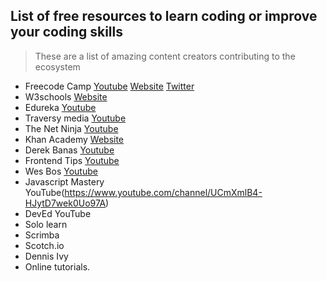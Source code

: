 ## List of free resources to learn coding or improve your coding skills

> These are a list of amazing content creators contributing to the ecosystem

- Freecode Camp [Youtube](https://www.youtube.com/channel/UC8butISFwT-Wl7EV0hUK0BQ) [Website](https://www.freecodecamp.org/) [Twitter](https://twitter.com/freecodecamp?lang=en)
- W3schools [Website](https://www.w3schools.com/)
- Edureka [Youtube](https://www.youtube.com/channel/UCkw4JCwteGrDHIsyIIKo4tQ)
- Traversy media [Youtube](https://www.youtube.com/channel/UC29ju8bIPH5as8OGnQzwJyA)
- The Net Ninja [Youtube](https://www.youtube.com/channel/UCW5YeuERMmlnqo4oq8vwUpg)
- Khan Academy [Website](https://www.khanacademy.org/)
- Derek Banas [Youtube](https://www.youtube.com/channel/UCwRXb5dUK4cvsHbx-rGzSgw)
- Frontend Tips [Youtube](https://www.youtube.com/channel/UC0abAX9cuVB0klLobCewq-g)
- Wes Bos [Youtube](https://www.youtube.com/channel/UCoebwHSTvwalADTJhps0emA)
- Javascript Mastery YouTube(https://www.youtube.com/channel/UCmXmlB4-HJytD7wek0Uo97A)
- DevEd YouTube
- Solo learn
- Scrimba 
- Scotch.io
- Dennis Ivy
- Online tutorials.

